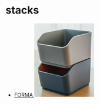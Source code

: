 # stacks


* [ FORMA ![alt text](image.png) ](https://www.printables.com/model/1217269-stackable-box-formastudios-box001)